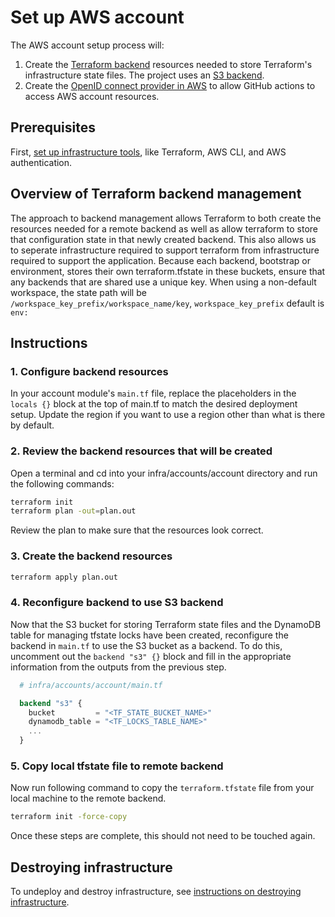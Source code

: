 # Set up AWS account

The AWS account setup process will:

1. Create the [Terraform backend](https://www.terraform.io/language/settings/backends/configuration) resources needed to store Terraform's infrastructure state files. The project uses an [S3 backend](https://www.terraform.io/language/settings/backends/s3).
2. Create the [OpenID connect provider in AWS](https://docs.aws.amazon.com/IAM/latest/UserGuide/id_roles_providers_create_oidc.html) to allow GitHub actions to access AWS account resources.

## Prerequisites

First, [set up infrastructure tools](../docs/infra/set-up-infrastructure-tools.md), like Terraform, AWS CLI, and AWS authentication.

## Overview of Terraform backend management

The approach to backend management allows Terraform to both create the resources needed for a remote backend as well as allow terraform to store that configuration state in that newly created backend. This also allows us to seperate infrastructure required to support terraform from infrastructure required to support the application. Because each backend, bootstrap or environment, stores their own terraform.tfstate in these buckets, ensure that any backends that are shared use a unique key. When using a non-default workspace, the state path will be `/workspace_key_prefix/workspace_name/key`, `workspace_key_prefix` default is `env:`

## Instructions

### 1. Configure backend resources

In your account module's `main.tf` file, replace the placeholders in the `locals {}` block at the top of main.tf to match the desired deployment setup. Update the region if you want to use a region other than what is there by default.

### 2. Review the backend resources that will be created

Open a terminal and cd into your infra/accounts/account directory and run the following commands:

```bash
terraform init
terraform plan -out=plan.out
```

Review the plan to make sure that the resources look correct.

### 3. Create the backend resources

```bash
terraform apply plan.out
```

### 4. Reconfigure backend to use S3 backend

Now that the S3 bucket for storing Terraform state files and the DynamoDB table for managing tfstate locks have been created, reconfigure the backend in `main.tf` to use the S3 bucket as a backend. To do this, uncomment out the `backend "s3" {}` block and fill in the appropriate information from the outputs from the previous step.

```terraform
  # infra/accounts/account/main.tf

  backend "s3" {
    bucket         = "<TF_STATE_BUCKET_NAME>"
    dynamodb_table = "<TF_LOCKS_TABLE_NAME>"
    ...
  }
```

### 5. Copy local tfstate file to remote backend

Now run following command to copy the `terraform.tfstate` file from your local machine to the remote backend.

```bash
terraform init -force-copy
```

Once these steps are complete, this should not need to be touched again.

## Destroying infrastructure

To undeploy and destroy infrastructure, see [instructions on destroying infrastructure](./destroy-infrastructure.md).
